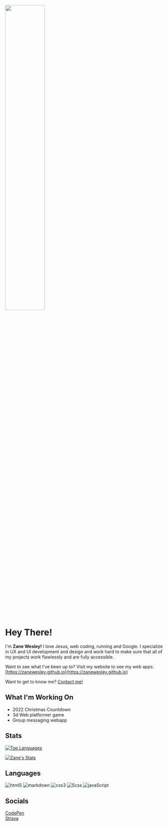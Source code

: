 <img src="https://zanewesley.github.io/images/codepen-profile-bg.svg" width="50%">

# Hey There!
I'm **Zane Wesley!** I love Jesus, web coding, running and Google. I specialize in UX and UI development and design and work hard to make sure that all of my projects work flawlessly and are fully accessible.

Want to see what I've been up to? Visit my website to see my web apps. [https://zanewesley.github.io](https://zanewesley.github.io)

Want to get to know me?  [Contact me!](https://zanewesley.github.io/about)

## What I'm Working On
- 2022 Christmas Countdown
- 3d Web platformer game
- Group messaging webapp


## Stats
[![Top Languages](https://github-readme-stats.vercel.app/api/top-langs/?username=zanewesley&layout=compact&hide=ruby)](https://github.com/zanewesley)

[![Zane's Stats](https://github-readme-stats.vercel.app/api?username=zanewesley&layout=compact&hide=prs&show_icons=true)](https://github.com/zanewesley)

## Languages
![html5](https://img.shields.io/badge/html5-f06529?&style=for-the-badge&logo=html5&logoColor=f06529&colorA=eeeeee&colorB=f06529)
![markdown](https://img.shields.io/badge/markdown-0077b5?style=for-the-badge&logo=markdown&logoColor=444444&colorA=eeeeee&colorB=444444)
![css3](https://img.shields.io/badge/css3-2965f1?&style=for-the-badge&logo=css3&logoColor=2965f1&colorA=eeeeee&colorB=2965f1)
![Scss](https://img.shields.io/badge/sass-cd6799?&style=for-the-badge&logo=sass&logoColor=cd6799&colorA=eeeeee&colorB=cd6799)
![javaScript](https://img.shields.io/badge/javascript-f0db4f?&style=for-the-badge&logo=javascript&logoColor=323330&colorA=eeeeee&colorB=f0db4f)

## Socials
<a href="https://codepen.io/zanewesley">CodePen</a>
<br>
<a href="https://www.strava.com/athletes/83598166">Strava</a>
